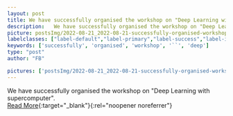 ```yaml
---
layout: post
title: We have successfully organised the workshop on "Deep Learning with supercomputer".
description:   We have successfully organised the workshop on "Deep Learning with supercomputer".  
picture: postsImg/2022-08-21_2022-08-21-successfully-organised-workshop-``-dee_0.png
labelclasses: ["label-default","label-primary","label-success","label-info","label-warning","label-danger"]
keywords: ['successfully', 'organised', 'workshop', '``', 'deep']
type: "post"
author: "FB"

pictures: ['postsImg/2022-08-21_2022-08-21-successfully-organised-workshop-``-dee_0.png', 'postsImg/2022-08-21_2022-08-21-successfully-organised-workshop-``-dee_1.png', 'postsImg/2022-08-21_2022-08-21-successfully-organised-workshop-``-dee_2.png', 'postsImg/2022-08-21_2022-08-21-successfully-organised-workshop-``-dee_3.png', 'postsImg/2022-08-21_2022-08-21-successfully-organised-workshop-``-dee_4.png']
---
```

  We have successfully organised the workshop on "Deep Learning with supercomputer".  <br>[Read More](#){:target="_blank"}{:rel="noopener noreferrer"}